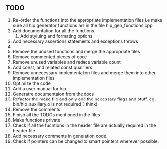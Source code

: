 ## TODO

1. Re-order the functions into the appropriate implementation files i.e make sure all hip generator functions are in the file hip_gen_functions.cpp
2. Add documentation for all the functions.
    1. Add styluing and formating options
3. Add necessary assertions statements and exceptions throws
4. 
3. Remove the unused functions and merge the appropriate files
2. Remove commented pieces of code
3. Remove unused variables and reduce variable count
4. Add const, and related const qualifiers
4. Remove unnecessary implementation files and merge them into other implementation files
5. Optimize the code 
6. Add a user manual for hip.
7. Generatre documentaion from the docs
8. Refactor the make file and only add the necessary flags and stuff. eg. bin/hip_auxillary.o is not required (I think)
9. Remove the comments
10. Finish all the TODOs mentioned in the files
11. Make functions private
10. Check if all the fucntions in the header file are actually required in the header file
1. Add necessary comments in generation code.
2. Check if pointers can be changed to smart pointers wherever possible.